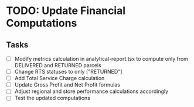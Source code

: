 # TODO: Update Financial Computations

## Tasks
- [ ] Modify metrics calculation in analytical-report.tsx to compute only from DELIVERED and RETURNED parcels
- [ ] Change RTS statuses to only ["RETURNED"]
- [ ] Add Total Service Charge calculation
- [ ] Update Gross Profit and Net Profit formulas
- [ ] Adjust regional and store performance calculations accordingly
- [ ] Test the updated computations
